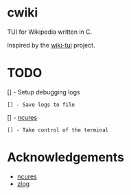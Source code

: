 # cwiki
TUI for Wikipedia written in C.

Inspired by the [wiki-tui](https://github.com/Builditluc/wiki-tui) project.

# TODO

[] - Setup debugging logs

    [] - Save logs to file

[] - [ncures](https://invisible-island.net/ncurses/announce.html)

    [] - Take control of the terminal

# Acknowledgements

* [ncures](https://invisible-island.net/ncurses/announce.html)
* [zlog](https://github.com/HardySimpson/zlog)
